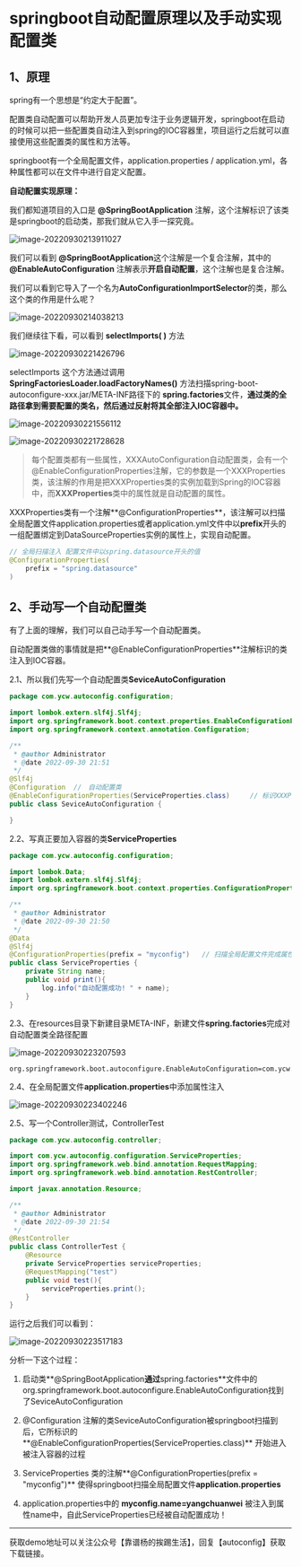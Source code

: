 # springboot自动配置原理以及手动实现配置类

## 1、原理

spring有一个思想是“约定大于配置”。

配置类自动配置可以帮助开发人员更加专注于业务逻辑开发，springboot在启动的时候可以把一些配置类自动注入到spring的IOC容器里，项目运行之后就可以直接使用这些配置类的属性和方法等。

springboot有一个全局配置文件，application.properties / application.yml，各种属性都可以在文件中进行自定义配置。

**自动配置实现原理：**

我们都知道项目的入口是 **@SpringBootApplication** 注解，这个注解标识了该类是springboot的启动类，那我们就从它入手一探究竟。

![image-20220930213911027](https://raw.githubusercontent.com/SAH01/wordpress-img/master/imgs/image-20220930213911027.png)

我们可以看到 **@SpringBootApplication**这个注解是一个复合注解，其中的 **@EnableAutoConfiguration** 注解表示**开启自动配置**，这个注解也是复合注解。

我们可以看到它导入了一个名为**AutoConfigurationImportSelector**的类，那么这个类的作用是什么呢？

![image-20220930214038213](https://raw.githubusercontent.com/SAH01/wordpress-img/master/imgs/image-20220930214038213.png)

我们继续往下看，可以看到 **selectImports( )** 方法

![image-20220930221426796](https://raw.githubusercontent.com/SAH01/wordpress-img/master/imgs/image-20220930221426796.png)

selectImports 这个方法通过调用 **SpringFactoriesLoader.loadFactoryNames()** 方法扫描spring-boot-autoconfigure-xxx.jar/META-INF路径下的 **spring.factories**文件，**通过类的全路径拿到需要配置的类名，然后通过反射将其全部注入IOC容器中。**

![image-20220930221556112](https://raw.githubusercontent.com/SAH01/wordpress-img/master/imgs/image-20220930221556112.png)

![image-20220930221728628](https://raw.githubusercontent.com/SAH01/wordpress-img/master/imgs/image-20220930221728628.png)

> 每个配置类都有一些属性，XXXAutoConfiguration自动配置类，会有一个@EnableConfigurationProperties注解，它的参数是一个XXXProperties类，该注解的作用是把XXXProperties类的实例加载到Spring的IOC容器中，而**XXXProperties**类中的属性就是自动配置的属性。

XXXProperties类有一个注解**@ConfigurationProperties**，该注解可以扫描全局配置文件application.properties或者application.yml文件中以**prefix**开头的一组配置绑定到DataSourceProperties实例的属性上，实现自动配置。

```java
// 全局扫描注入 配置文件中以spring.datasource开头的值
@ConfigurationProperties(
    prefix = "spring.datasource"
)
```

## 2、手动写一个自动配置类

有了上面的理解，我们可以自己动手写一个自动配置类。

自动配置类做的事情就是把**@EnableConfigurationProperties**注解标识的类注入到IOC容器。

2.1、所以我们先写一个自动配置类**SeviceAutoConfiguration**

```java
package com.ycw.autoconfig.configuration;

import lombok.extern.slf4j.Slf4j;
import org.springframework.boot.context.properties.EnableConfigurationProperties;
import org.springframework.context.annotation.Configuration;

/**
 * @author Administrator
 * @date 2022-09-30 21:51
 */
@Slf4j
@Configuration  //　自动配置类
@EnableConfigurationProperties(ServiceProperties.class)     // 标识XXXProperties类的实例
public class SeviceAutoConfiguration {

}
```

2.2、写真正要加入容器的类**ServiceProperties**

```java
package com.ycw.autoconfig.configuration;

import lombok.Data;
import lombok.extern.slf4j.Slf4j;
import org.springframework.boot.context.properties.ConfigurationProperties;

/**
 * @author Administrator
 * @date 2022-09-30 21:50
 */
@Data
@Slf4j
@ConfigurationProperties(prefix = "myconfig")   // 扫描全局配置文件完成属性注入
public class ServiceProperties {
	private String name;
	public void print(){
		log.info("自动配置成功! " + name);
	}
}

```

2.3、在resources目录下新建目录META-INF，新建文件**spring.factories**完成对自动配置类全路径配置

![image-20220930223207593](https://raw.githubusercontent.com/SAH01/wordpress-img/master/imgs/image-20220930223207593.png)

```properties
org.springframework.boot.autoconfigure.EnableAutoConfiguration=com.ycw.autoconfig.configuration.SeviceAutoConfiguration
```

2.4、在全局配置文件**application.properties**中添加属性注入

![image-20220930223402246](https://raw.githubusercontent.com/SAH01/wordpress-img/master/imgs/image-20220930223402246.png)

2.5、写一个Controller测试，ControllerTest

```java
package com.ycw.autoconfig.controller;

import com.ycw.autoconfig.configuration.ServiceProperties;
import org.springframework.web.bind.annotation.RequestMapping;
import org.springframework.web.bind.annotation.RestController;

import javax.annotation.Resource;

/**
 * @author Administrator
 * @date 2022-09-30 21:54
 */
@RestController
public class ControllerTest {
	@Resource
	private ServiceProperties serviceProperties;
	@RequestMapping("test")
	public void test(){
		serviceProperties.print();
	}
}
```

运行之后我们可以看到：

![image-20220930223517183](https://raw.githubusercontent.com/SAH01/wordpress-img/master/imgs/image-20220930223517183.png)



分析一下这个过程：

1. 启动类**@SpringBootApplication**通过**spring.factories**文件中的org.springframework.boot.autoconfigure.EnableAutoConfiguration找到了SeviceAutoConfiguration
2. @Configuration 注解的类SeviceAutoConfiguration被springboot扫描到后，它所标识的**@EnableConfigurationProperties(ServiceProperties.class)** 开始进入被注入容器的过程

3. ServiceProperties 类的注解**@ConfigurationProperties(prefix = "myconfig")** 使得springboot扫描全局配置文件**application.properties**
4. application.properties中的 **myconfig.name=yangchuanwei** 被注入到属性name中，自此ServiceProperties已经被自动配置成功！

---

获取demo地址可以关注公众号【靠谱杨的挨踢生活】，回复【autoconfig】获取下载链接。

